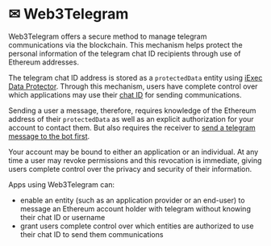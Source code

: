 # ✉ Web3Telegram

Web3Telegram offers a secure method to manage telegram communications via the
blockchain. This mechanism helps protect the personal information of the
telegram chat ID recipients through use of Ethereum addresses.

The telegram chat ID address is stored as a `protectedData` entity using
[iExec Data Protector](./dataProtector.md). Through this mechanism, users have
complete control over which applications may use their
[chat ID](./web3telegram/usage.md#how-to-get-your-chat-id) for sending
communications.

Sending a user a message, therefore, requires knowledge of the Ethereum address
of their `protectedData` as well as an explicit authorization for your account
to contact them. But also requires the receiver to
[send a telegram message to the bot first](./web3telegram/usage.md#create-your-protected-data).

Your account may be bound to either an application or an individual. At any time
a user may revoke permissions and this revocation is immediate, giving users
complete control over the privacy and security of their information.

Apps using Web3Telegram can:

- enable an entity (such as an application provider or an end-user) to message
  an Ethereum account holder with telegram without knowing their chat ID or
  username
- grant users complete control over which entities are authorized to use their
  chat ID to send them communications
